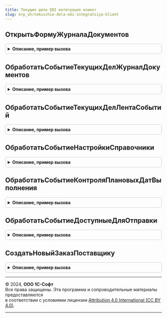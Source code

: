 ```yaml
---
title: Текущие дела EDI интеграция клиент
slug: erp_uh/tekuschie-dela-edi-integratsiya-klient
---
```



## ОткрытьФормуЖурналаДокументов
<details style="margin: 1em 0; padding: 0.5em; border: 1px solid #ccc; border-radius: 6px;">

<summary style="font-weight: bold; cursor: pointer;">Описание, пример вызова</summary>

```bsl

Процедура ОткрытьФормуЖурналаДокументов(ПараметрыОткрытия) Экспорт
```

Пример вызова
```bsl
ТекущиеДелаEDIИнтеграцияКлиент.ОткрытьФормуЖурналаДокументов(ПараметрыОткрытия) 
```
</details>

## ОбработатьСобытиеТекущихДелЖурналДокументов
<details style="margin: 1em 0; padding: 0.5em; border: 1px solid #ccc; border-radius: 6px;">

<summary style="font-weight: bold; cursor: pointer;">Описание, пример вызова</summary>

```bsl

Процедура ОбработатьСобытиеТекущихДелЖурналДокументов(Форма, НавигационнаяСсылкаФорматированнойСтроки) Экспорт
```

Пример вызова
```bsl
ТекущиеДелаEDIИнтеграцияКлиент.ОбработатьСобытиеТекущихДелЖурналДокументов(Форма, НавигационнаяСсылкаФорматированнойСтроки) 
```
</details>

## ОбработатьСобытиеТекущихДелЛентаСобытий
<details style="margin: 1em 0; padding: 0.5em; border: 1px solid #ccc; border-radius: 6px;">

<summary style="font-weight: bold; cursor: pointer;">Описание, пример вызова</summary>

```bsl

Процедура ОбработатьСобытиеТекущихДелЛентаСобытий(Форма, НавигационнаяСсылкаФорматированнойСтроки) Экспорт
```

Пример вызова
```bsl
ТекущиеДелаEDIИнтеграцияКлиент.ОбработатьСобытиеТекущихДелЛентаСобытий(Форма, НавигационнаяСсылкаФорматированнойСтроки) 
```
</details>

## ОбработатьСобытиеНастройкиСправочники
<details style="margin: 1em 0; padding: 0.5em; border: 1px solid #ccc; border-radius: 6px;">

<summary style="font-weight: bold; cursor: pointer;">Описание, пример вызова</summary>

```bsl

Процедура ОбработатьСобытиеНастройкиСправочники(Форма, НавигационнаяСсылкаФорматированнойСтроки) Экспорт
```

Пример вызова
```bsl
ТекущиеДелаEDIИнтеграцияКлиент.ОбработатьСобытиеНастройкиСправочники(Форма, НавигационнаяСсылкаФорматированнойСтроки) 
```
</details>

## ОбработатьСобытиеКонтроляПлановыхДатВыполнения
<details style="margin: 1em 0; padding: 0.5em; border: 1px solid #ccc; border-radius: 6px;">

<summary style="font-weight: bold; cursor: pointer;">Описание, пример вызова</summary>

```bsl

Процедура ОбработатьСобытиеКонтроляПлановыхДатВыполнения(Форма, НавигационнаяСсылкаФорматированнойСтроки) Экспорт
```

Пример вызова
```bsl
ТекущиеДелаEDIИнтеграцияКлиент.ОбработатьСобытиеКонтроляПлановыхДатВыполнения(Форма, НавигационнаяСсылкаФорматированнойСтроки) 
```
</details>

## ОбработатьСобытиеДоступныеДляОтправки
<details style="margin: 1em 0; padding: 0.5em; border: 1px solid #ccc; border-radius: 6px;">

<summary style="font-weight: bold; cursor: pointer;">Описание, пример вызова</summary>

```bsl

Процедура ОбработатьСобытиеДоступныеДляОтправки(Форма, НавигационнаяСсылкаФорматированнойСтроки) Экспорт
```

Пример вызова
```bsl
ТекущиеДелаEDIИнтеграцияКлиент.ОбработатьСобытиеДоступныеДляОтправки(Форма, НавигационнаяСсылкаФорматированнойСтроки) 
```
</details>

## СоздатьНовыйЗаказПоставщику
<details style="margin: 1em 0; padding: 0.5em; border: 1px solid #ccc; border-radius: 6px;">

<summary style="font-weight: bold; cursor: pointer;">Описание, пример вызова</summary>

```bsl

Процедура СоздатьНовыйЗаказПоставщику() Экспорт
```

Пример вызова
```bsl
ТекущиеДелаEDIИнтеграцияКлиент.СоздатьНовыйЗаказПоставщику() 
```
</details>

---

© 2024, **ООО 1С-Софт**  
Все права защищены. Эта программа и сопроводительные материалы предоставляются  
в соответствии с условиями лицензии [Attribution 4.0 International (CC BY 4.0)](https://creativecommons.org/licenses/by/4.0/legalcode).

---
